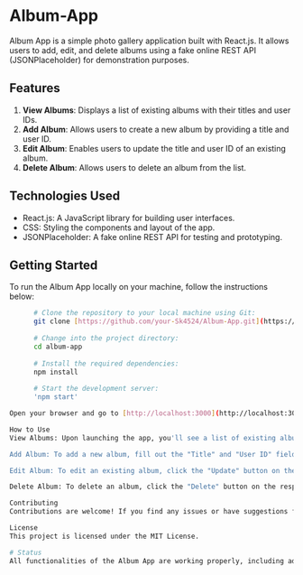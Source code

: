 # Album-App

Album App is a simple photo gallery application built with React.js. It allows users to add, edit, and delete albums using a fake online REST API (JSONPlaceholder) for demonstration purposes.

## Features

1. **View Albums**: Displays a list of existing albums with their titles and user IDs.
2. **Add Album**: Allows users to create a new album by providing a title and user ID.
3. **Edit Album**: Enables users to update the title and user ID of an existing album.
4. **Delete Album**: Allows users to delete an album from the list.

## Technologies Used

- React.js: A JavaScript library for building user interfaces.
- CSS: Styling the components and layout of the app.
- JSONPlaceholder: A fake online REST API for testing and prototyping.

## Getting Started

To run the Album App locally on your machine, follow the instructions below:

```bash
      # Clone the repository to your local machine using Git:
      git clone [https://github.com/your-Sk4524/Album-App.git](https://github.com/your-Sk4524/Album-App.git)
      
      # Change into the project directory:
      cd album-app
      
      # Install the required dependencies:
      npm install
      
      # Start the development server:
      'npm start'

Open your browser and go to [http://localhost:3000](http://localhost:3000) to access the app.

How to Use
View Albums: Upon launching the app, you'll see a list of existing albums (if any) with their titles, user IDs, and album IDs.

Add Album: To add a new album, fill out the "Title" and "User ID" fields in the form at the top and click the "Add Album" button. You will see a success message confirming the album addition.

Edit Album: To edit an existing album, click the "Update" button on the respective album card. This will populate the form with the album's current data. After making your changes, click the "Save Update" button. You will see a success message confirming the album update.

Delete Album: To delete an album, click the "Delete" button on the respective album card. This will remove the album from the list. You will see a success message confirming the album deletion.

Contributing
Contributions are welcome! If you find any issues or have suggestions for improvements, feel free to open an issue or submit a pull request.

License
This project is licensed under the MIT License.

# Status
All functionalities of the Album App are working properly, including adding, editing, and deleting albums. The app has been thoroughly tested and is ready for use. If you encounter any issues or have any feedback, please let us know, and we'll be happy to address them.
